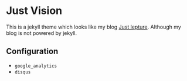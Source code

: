 # Just Vision

This is a jekyll theme which looks like my blog [Just lepture][my blog].
Although my blog is not powered by jekyll.

[my blog]: http://lepture.com/

## Configuration

- `google_analytics`
- `disqus`
